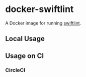 # docker-swiftlint

A Docker image for running [swiftlint](https://github.com/realm/swiftlint).

## Local Usage

## Usage on CI

### CircleCI

